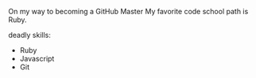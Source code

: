 On my way to becoming a GitHub Master
My favorite code school path is Ruby.

deadly skills:
* Ruby
* Javascript
* Git